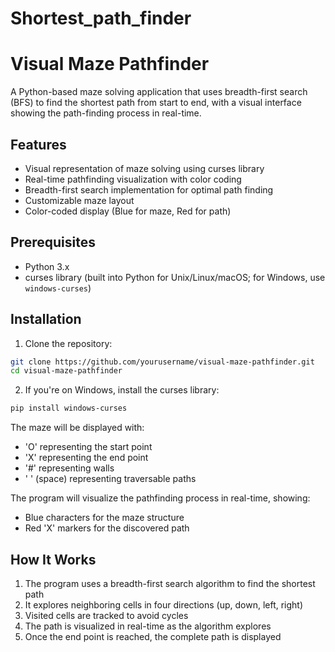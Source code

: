 # Shortest_path_finder

# Visual Maze Pathfinder

A Python-based maze solving application that uses breadth-first search (BFS) to find the shortest path from start to end, with a visual interface showing the path-finding process in real-time.

## Features

- Visual representation of maze solving using curses library
- Real-time pathfinding visualization with color coding
- Breadth-first search implementation for optimal path finding
- Customizable maze layout
- Color-coded display (Blue for maze, Red for path)

## Prerequisites

- Python 3.x
- curses library (built into Python for Unix/Linux/macOS; for Windows, use `windows-curses`)

## Installation

1. Clone the repository:
```bash
git clone https://github.com/yourusername/visual-maze-pathfinder.git
cd visual-maze-pathfinder
```

2. If you're on Windows, install the curses library:
```bash
pip install windows-curses
```

The maze will be displayed with:
- 'O' representing the start point
- 'X' representing the end point
- '#' representing walls
- ' ' (space) representing traversable paths

The program will visualize the pathfinding process in real-time, showing:
- Blue characters for the maze structure
- Red 'X' markers for the discovered path

## How It Works

1. The program uses a breadth-first search algorithm to find the shortest path
2. It explores neighboring cells in four directions (up, down, left, right)
3. Visited cells are tracked to avoid cycles
4. The path is visualized in real-time as the algorithm explores
5. Once the end point is reached, the complete path is displayed
